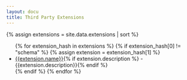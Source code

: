```yaml
---
layout: docu
title: Third Party Extensions
---
```


{% assign extensions = site.data.extensions | sort %}
<ul>
{% for extension_hash in extensions %}
{% if extension_hash[0] != "schema" %}
{% assign extension = extension_hash[1] %}
<li><a href="{{extension.git_repository}}">{{extension.name}}</a>{% if extension.description %} - {{extension.description}}{% endif %}</li>
{% endif %}
{% endfor %}
</ul>
